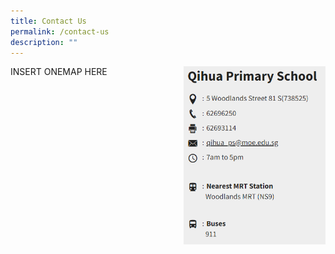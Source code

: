 ```yaml
---
title: Contact Us
permalink: /contact-us
description: ""
---
```

INSERT ONEMAP HERE
<img src="/images/Contact%20Us%201.png"  
     style="width:45%"
		 align="right">